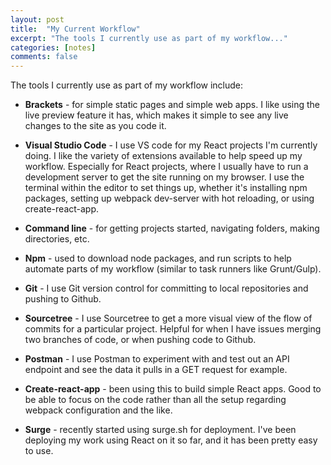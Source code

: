 ```yaml
---
layout: post
title:  "My Current Workflow"
excerpt: "The tools I currently use as part of my workflow..."
categories: [notes]
comments: false
---
```


The tools I currently use as part of my workflow include:
 
* **Brackets** - for simple static pages and simple web apps.
I like using the live preview feature it has, which
makes it simple to see any live changes to the site
as you code it.
 
* **Visual Studio Code** - I use VS code for my React projects
I'm currently doing. I like the variety of extensions
available to help speed up my workflow. Especially for
React projects, where I usually have to run a development
server to get the site running on my browser. I use
the terminal within the editor to set things up, whether
it's installing npm packages, setting up webpack dev-server
with hot reloading, or using create-react-app.

* **Command line** - for getting projects started, navigating folders, making directories, etc.

* **Npm** - used to download node packages, and run scripts to help automate parts of my workflow (similar to task runners like Grunt/Gulp).
 
* **Git** - I use Git version control for committing to
local repositories and pushing to Github.
 
* **Sourcetree** - I use Sourcetree to get a more visual
view of the flow of commits for a particular project.
Helpful for when I have issues merging two branches of code,
or when pushing code to Github.
 
* **Postman** - I use Postman to experiment with and test
out an API endpoint and see the data it pulls in a
GET request for example.
 
* **Create-react-app** - been using this to build simple
React apps. Good to be able to focus on the code rather
than all the setup regarding webpack configuration
and the like.
 
* **Surge** - recently started using surge.sh for deployment.
I've been deploying my work using React on it so far,
and it has been pretty easy to use.